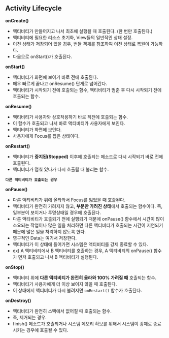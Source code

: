 ## Activity Lifecycle

**onCreate()**

- 액티비티가 만들어지고 나서 최초에 실행될 때 호출된다. (한 번만 호출된다.)
- 액티비티에 필요한 리소스 초기화, View들의 일반적인 상태 설정.
- 이전 상태가 저장되어 있을 경우, 번들 객체를 참조하여 이전 상태로 복원이 가능하다.
- 다음으로 onStart()가 호출된다.

**onStart()**

- 액티비티가 화면에 보이기 바로 전에 호출된다.
- 매우 빠르게 끝나고 onResume() 단계로 넘어간다.
- 액티비티가 시작되기 전에 호출되는 함수, 액티비티가 멈춘 후 다시 시작되기 전에 호출되는 함수.

**onResume()**

- 액티비티가 사용자와 상호작용하기 바로 직전에 호출되는 함수.
- 이 함수가 호출되고 나서 바로 액티비티가 사용자에게 보인다.
- 액티비티가 화면에 보인다.
- 사용자에게 Focus를 잡은 상태이다.

**onRestart()**

- 액티비티가 **중지된(Stopped)** 이후에 호출되는 메소드로 다시 시작되기 바로 전에 호출된다.
- 액티비티가 멈춰 있다가 다시 호출될 때 불리는 함수.

**`다른 액티비티가 호출되는 경우`**

**onPause()**

- 다른 액티비티가 위에 올라와서 Focus를 잃었을 때 호출된다.
- 액티비티가 완전히 가려지지 않고, **부분만 가려진 상태**에서 호출되는 함수이다. 즉, 일부분이 보이거나 투명상태일 경우에 호출된다.
- 다른 액티비티가 호출되기 전에 실행되기 때문에 onPause() 함수에서 시간이 많이 소요되는 작업이나 많은 일을 처리하면 다른 액티비티가 호출되는 시간이 지연되기 때문에 많은 일을 처리하지 않도록 한다.
- 영구적인 Data는 여기서 저장한다.
- 액티비티가 이 상태에 들어가면 시스템은 액티비티를 강제 종료할 수 있다.
- ex) A 액티비티에서 B 액티비티를 호출하는 경우, A 액티비티의 onPause() 함수가 먼저 호출되고 나서 B 액티비티가 실행된다.

**onStop()**

- 액티비티 위에 **다른 액티비티가 완전히 올라와 100% 가려질 때** 호출되는 함수.
- 액티비티가 사용자에게 더 이상 보이지 않을 때 호출된다.
- 이 상태에서 액티비티가 다시 불려지면 `onRestart()` 함수가 호출된다.

**onDestroy()**

- 액티비티가 완전히 스택에서 없어질 때 호출되는 함수.
- 즉, 제거되는 경우.
- finish() 메소드가 호출되거나 시스템 메모리 확보를 위해서 시스템이 강제로 종료시키는 경우에 호출될 수 있다.